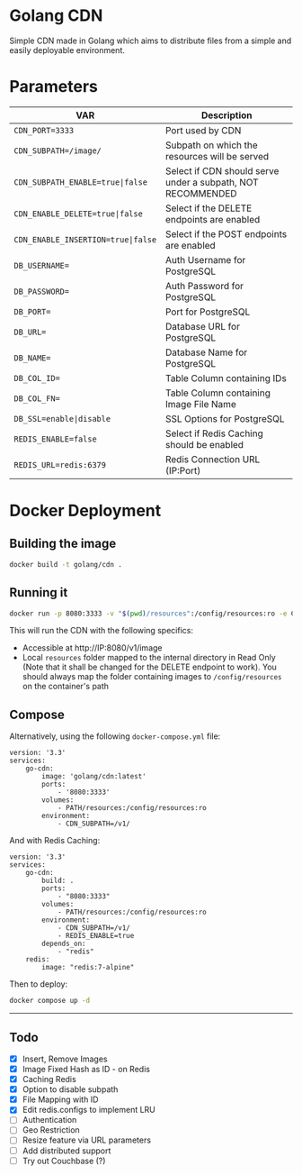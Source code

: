 # Golang CDN
Simple CDN made in Golang which aims to distribute files from a simple and easily deployable environment.

# Parameters
| VAR | Description |
|---|---|
| `CDN_PORT=3333` | Port used by CDN |  
| `CDN_SUBPATH=/image/` | Subpath on which the resources will be served |  
| `CDN_SUBPATH_ENABLE=true\|false` | Select if CDN should serve under a subpath, NOT RECOMMENDED |  
| `CDN_ENABLE_DELETE=true\|false` | Select if the DELETE endpoints are enabled |  
| `CDN_ENABLE_INSERTION=true\|false` | Select if the POST endpoints are enabled |  
| `DB_USERNAME=`| Auth Username for PostgreSQL |  
| `DB_PASSWORD=` | Auth Password for PostgreSQL |  
| `DB_PORT=` | Port for PostgreSQL |  
| `DB_URL=` | Database URL for PostgreSQL |  
| `DB_NAME=` | Database Name for PostgreSQL |  
| `DB_COL_ID=` | Table Column containing IDs |  
| `DB_COL_FN=` | Table Column containing Image File Name |  
| `DB_SSL=enable\|disable` | SSL Options for PostgreSQL |  
| `REDIS_ENABLE=false` | Select if Redis Caching should be enabled |  
| `REDIS_URL=redis:6379` | Redis Connection URL (IP:Port) |  


# Docker Deployment
## Building the image
```bash
docker build -t golang/cdn .
```

## Running it
```bash
docker run -p 8080:3333 -v "$(pwd)/resources":/config/resources:ro -e CDN_SUBPATH=/v1/ golang/cdn:latest
```
This will run the CDN with the following specifics:
- Accessible at http://IP:8080/v1/image
- Local `resources` folder mapped to the internal directory in Read Only (Note that it shall be changed for the DELETE endpoint to work). You should always map the folder containing images to `/config/resources` on the container's path


## Compose
Alternatively, using the following `docker-compose.yml` file:
```docker
version: '3.3'
services:
    go-cdn:
        image: 'golang/cdn:latest'
        ports:
            - '8080:3333'
        volumes:
            - PATH/resources:/config/resources:ro
        environment:
            - CDN_SUBPATH=/v1/
```

And with Redis Caching:
```docker
version: '3.3'
services:
    go-cdn:
        build: .
        ports:
            - "8080:3333"
        volumes:
            - PATH/resources:/config/resources:ro
        environment:
            - CDN_SUBPATH=/v1/
            - REDIS_ENABLE=true
        depends_on:
            - "redis"
    redis:
        image: "redis:7-alpine"
```
Then to deploy:
```bash
docker compose up -d
```

---

## Todo
- [x] Insert, Remove Images
- [x] Image Fixed Hash as ID - on Redis
- [x] Caching Redis
- [x] Option to disable subpath
- [x] File Mapping with ID
- [x] Edit redis.configs to implement LRU
- [ ] Authentication
- [ ] Geo Restriction
- [ ] Resize feature via URL parameters
- [ ] Add distributed support
- [ ] Try out Couchbase (?)
